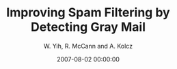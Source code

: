 ---
title: "Improving Spam Filtering by Detecting Gray Mail"
collection: publications
permalink: /publication/2007-08-02-0021
date: 2007-08-02 00:00:00
author: 'W. Yih, R. McCann and A. Kolcz'
venue: 'CEAS-2007'
---